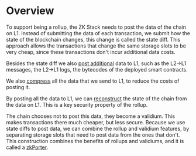# Overview

To support being a rollup, the ZK Stack needs to post the data of the chain on L1. Instead of submitting the data of
each transaction, we submit how the state of the blockchain changes, this change is called the state diff. This approach
allows the transactions that change the same storage slots to be very cheap, since these transactions don't incur
additional data costs.

Besides the state diff we also [post additional](./pubdata.md) data to L1, such as the L2->L1 messages, the L2->L1 logs,
the bytecodes of the deployed smart contracts.

We also [compress](./compression.md) all the data that we send to L1, to reduce the costs of posting it.

By posting all the data to L1, we can [reconstruct](./reconstruction.md) the state of the chain from the data on L1.
This is a key security property of the rollup.

The chain chooses not to post this data, they become a validium. This makes transactions there much cheaper, but
less secure. Because we use state diffs to post data, we can combine the rollup and validium features, by separating
storage slots that need to post data from the ones that don't. This construction combines the benefits of rollups and
validiums, and it is called a [zkPorter](./validium_zk_porter.md).
